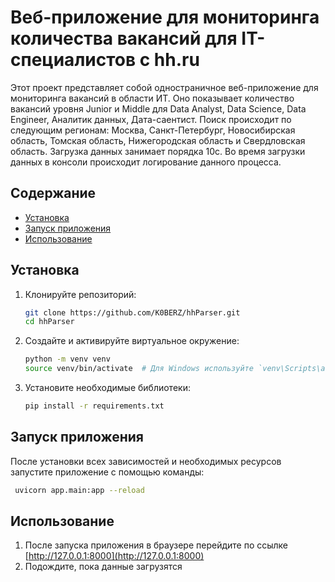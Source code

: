# Веб-приложение для мониторинга количества вакансий для IT-специалистов с hh.ru

Этот проект представляет собой одностраничное веб-приложение для мониторинга вакансий в области ИТ.
Оно показывает количество вакансий уровня Junior и Middle для Data Analyst, Data Science, Data Engineer, Аналитик данных, Дата-саентист.
Поиск происходит по следующим регионам: Москва, Санкт-Петербург, Новосибирская область, Томская область, Нижегородская область и Свердловская область.
Загрузка данных занимает порядка 10с. Во время загрузки данных в консоли происходит логирование данного процесса. 

## Содержание

- [Установка](#установка)
- [Запуск приложения](#запуск-приложения)
- [Использование](#использование)

## Установка
1. Клонируйте репозиторий:
   ```bash
   git clone https://github.com/K0BERZ/hhParser.git
   cd hhParser
   ```

2. Создайте и активируйте виртуальное окружение:
    ```bash
    python -m venv venv
    source venv/bin/activate  # Для Windows используйте `venv\Scripts\activate`
    ```
3. Установите необходимые библиотеки:
    ```bash
    pip install -r requirements.txt
    ```
   
## Запуск приложения

После установки всех зависимостей и необходимых ресурсов запустите приложение с помощью команды:

   ```bash
    uvicorn app.main:app --reload
   ```

## Использование

1. После запуска приложения в браузере перейдите по ссылке [http://127.0.0.1:8000](http://127.0.0.1:8000)
2. Подождите, пока данные загрузятся
